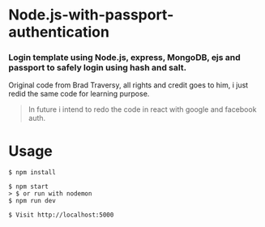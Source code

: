 # Node.js-with-passport-authentication

### Login template using Node.js, express, MongoDB, ejs and passport to safely login using hash and salt.

Original code from Brad Traversy, all rights and credit goes to him, i just redid the same code for learning purpose.

> In future i intend to redo the code in react with google and facebook auth.

# Usage
```
$ npm install
```

```
$ npm start
> $ or run with nodemon
$ npm run dev
```
```
$ Visit http://localhost:5000
```
